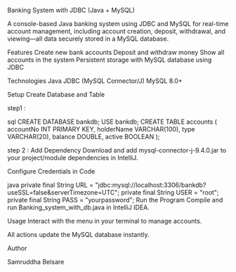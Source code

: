 Banking System with JDBC (Java + MySQL)

A console-based Java banking system using JDBC and MySQL for real-time account management, including account creation, deposit, withdrawal, and viewing—all data securely stored in a MySQL database.

Features
Create new bank accounts
Deposit and withdraw money
Show all accounts in the system
Persistent storage with MySQL database using JDBC

Technologies
Java
JDBC (MySQL Connector/J)
MySQL 8.0+

Setup
Create Database and Table

step1 :

sql
CREATE DATABASE bankdb;
USE bankdb;
CREATE TABLE accounts (
  accountNo INT PRIMARY KEY,
  holderName VARCHAR(100),
  type VARCHAR(20),
  balance DOUBLE,
  active BOOLEAN
);

step 2 :
Add Dependency
Download and add mysql-connector-j-9.4.0.jar to your project/module dependencies in IntelliJ.

Configure Credentials in Code

java
private final String URL = "jdbc:mysql://localhost:3306/bankdb?useSSL=false&serverTimezone=UTC";
private final String USER = "root";
private final String PASS = "yourpassword";
Run the Program
Compile and run Banking_system_with_db.java in IntelliJ IDEA.

Usage
Interact with the menu in your terminal to manage accounts.

All actions update the MySQL database instantly.

Author

Samruddha Belsare
